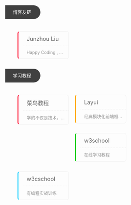 <div class="page-friends page-common">
<div class="link-title wow rollIn animated" style="visibility: visible; animation-name: rollIn;">博客友链</div>
<ul class="readers-list clearfix">

<li class="wow slideInUp animated" style="visibility: visible; animation-name: slideInUp;"><a rel="colleague" title="创造狮，一个创意工作者的导航" target="_blank" href="https://liujunzhou.top/"><div>Junzhou Liu</div><div>Happy Coding , Happy Life</div></a></li>

</ul>

<div class="link-title wow rollIn animated" style="visibility: visible; animation-name: rollIn;">学习教程</div>
<ul class="readers-list clearfix">

<li class="wow slideInUp animated" style="visibility: visible; animation-name: slideInUp;"><a rel="" title="学的不仅是技术，更是梦想" target="_blank" href="http://www.runoob.com/"><div>菜鸟教程</div><div>学的不仅是技术，更是梦想</div></a></li>

<li class="wow slideInUp animated" style="visibility: visible; animation-name: slideInUp;"><a rel="" title="经典模块化前端框架" target="_blank" href="http://www.layui.com/"><div>Layui</div><div>经典模块化前端框架</div></a></li>

<li class="wow slideInUp animated" style="visibility: visible; animation-name: slideInUp;"><a rel="" title="在线学习教程" target="_blank" href="http://www.w3school.com.cn/"><div>w3school</div><div>在线学习教程</div></a></li>

<li class="wow slideInUp animated" style="visibility: visible; animation-name: slideInUp;"><a rel="" title="有编程实战训练" target="_blank" href="https://www.w3cschool.cn/"><div>w3cschool</div><div>有编程实战训练</div></a></li>

</ul>

</div>

<style>
    .clearfix {zoom:1;}
    .clearfix:after {content:'.';display:block;visibility:hidden;height:0;clear:both;}
    .readers-list {list-style:none;}
    .readers-list *{margin:0;padding:0;}
    .readers-list li{position:relative;float:left;margin-top:20px!important;padding:0 10px;}
    .readers-list li a{display:block;border:1px solid #eee;border-left: 3px solid #FF002B;border-radius:7px;padding-left:15px;transition:all .3s;}
    .readers-list li:nth-of-type(6n+1) a{border-left-color:#FF002B;}
    .readers-list li:nth-of-type(6n+2) a{border-left-color:#FFA900;}
    .readers-list li:nth-of-type(6n+3) a{border-left-color:#00CC00;}
    .readers-list li:nth-of-type(6n+4) a{border-left-color:#00CCFF;}
    .readers-list li:nth-of-type(6n+5) a{border-left-color:#0089FA;}
    .readers-list li:nth-of-type(6n+6) a{border-left-color:#404040;}
    .readers-list li a div{padding:12px;white-space:nowrap;overflow:hidden;text-overflow:ellipsis;color:#999;}
    .readers-list li a div:first-child{border-bottom:1px dashed #eee;font-size:1.3em;color:#666;}
    .readers-list li a:hover {
	-webkit-transform: translateY(-6px);
	transform: translateY(-6px);
	box-shadow: 0 26px 40px -24px rgba(0,0,0,0.3);
}
    .link-title {
	position: relative;
	left: -30px;
	display: inline-block;
	margin: 20px 0;
	font-size: 15px;
	padding: 0 30px 0 25px;
	height: 45px;
	line-height: 45px;
	border-radius: 0 35px 35px 0;
	background: #404040;
	color: #fff;
    }
    @media(min-width:768px){
        .readers-list li{width:33.3333333%;}
    }
    @media(max-width:767px){
        .readers-list li{width:100%;}
    }

    a {color: white;}
    .page-common ul li, .page-common ol li {
        margin-bottom: 12px;
    }
    .page-friends ul {
        padding: 0;
        margin: 0;
    }
</style>